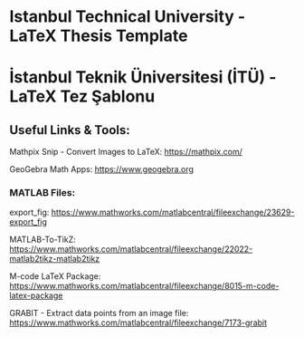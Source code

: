 # Istanbul Technical University - LaTeX Thesis Template
# İstanbul Teknik Üniversitesi (İTÜ) - LaTeX Tez Şablonu

## Useful Links & Tools:

Mathpix Snip - Convert Images to LaTeX: <https://mathpix.com/>

GeoGebra Math Apps: <https://www.geogebra.org>

### MATLAB Files:

export_fig: <https://www.mathworks.com/matlabcentral/fileexchange/23629-export_fig>

MATLAB-To-TikZ: <https://www.mathworks.com/matlabcentral/fileexchange/22022-matlab2tikz-matlab2tikz>

M-code LaTeX Package: <https://www.mathworks.com/matlabcentral/fileexchange/8015-m-code-latex-package>

GRABIT - Extract data points from an image file: <https://www.mathworks.com/matlabcentral/fileexchange/7173-grabit>
